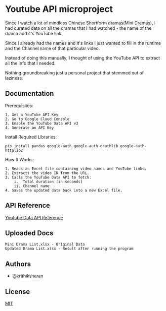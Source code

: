 
# Youtube API microproject

Since I watch a lot of mindless Chinese Shortform dramas(Mini Dramas), I had curated data on all the dramas that I had watched - the name of the drama and it's YouTube link.

Since I already had the names and it's links I just wanted to fill in the runtime and the Channel name of that particular video. 

Instead of doing this manually, I thought of using the YouTube API to extract all the info that I needed.

Nothing groundbreaking just a personal project that stemmed out of laziness.
## Documentation

Prerequisites:

    1. Get a YouTube API Key
    2. Go to Google Cloud Console
    3. Enable the YouTube Data API v3
    4. Generate an API Key

Install Required Libraries:

    pip install pandas google-auth google-auth-oauthlib google-auth-httplib2 

How It Works:

    1. Reads an Excel file containing video names and YouTube links.
    2. Extracts the video ID from the URL.
    3. Calls the YouTube Data API to fetch:
        i.  Total duration (in seconds)
        ii. Channel name
    4. Saves the updated data back into a new Excel file.


## API Reference

[Youtube Data API Reference ](https://developers.google.com/youtube/v3/docs)

## Uploaded Docs

    Mini Drama List.xlsx - Original Data
    Updated Drama List.xlsx - Result after running the program
    
## Authors

- [@krithiksharan](https://www.github.com/krithiksharan13)


## License

[MIT](https://choosealicense.com/licenses/mit/)

